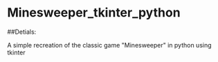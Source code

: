 # Minesweeper_tkinter_python
##Detials:

A simple recreation of the classic game "Minesweeper" in python using tkinter
